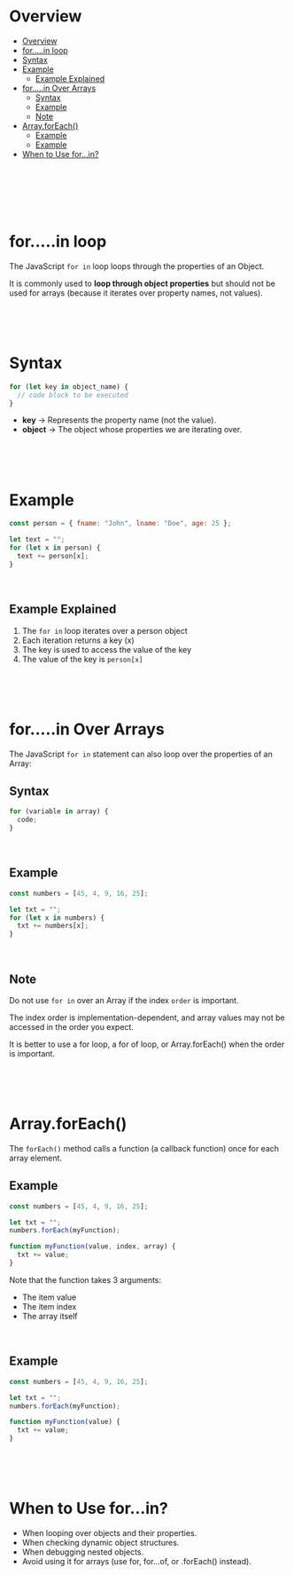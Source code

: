 # Overview

- [Overview](#overview)
- [for.....in loop](#forin-loop)
- [Syntax](#syntax)
- [Example](#example)
  - [Example Explained](#example-explained)
- [for.....in Over Arrays](#forin-over-arrays)
  - [Syntax](#syntax-1)
  - [Example](#example-1)
  - [Note](#note)
- [Array.forEach()](#arrayforeach)
  - [Example](#example-2)
  - [Example](#example-3)
- [When to Use for...in?](#when-to-use-forin)

&nbsp;

&nbsp;

&nbsp;

# for.....in loop

The JavaScript `for in` loop loops through the properties of an Object.

It is commonly used to **loop through object properties** but should not be used for arrays (because it iterates over property names, not values).

&nbsp;

&nbsp;

# Syntax

```js
for (let key in object_name) {
  // code block to be executed
}
```

- **key** → Represents the property name (not the value).
- **object** → The object whose properties we are iterating over.

&nbsp;

&nbsp;

# Example

```js
const person = { fname: "John", lname: "Doe", age: 25 };

let text = "";
for (let x in person) {
  text += person[x];
}
```

&nbsp;

## Example Explained

1. The `for in` loop iterates over a person object
2. Each iteration returns a key (x)
3. The key is used to access the value of the key
4. The value of the key is `person[x]`

&nbsp;

&nbsp;

# for.....in Over Arrays

The JavaScript `for in` statement can also loop over the properties of an Array:

## Syntax

```js
for (variable in array) {
  code;
}
```

&nbsp;

## Example

```js
const numbers = [45, 4, 9, 16, 25];

let txt = "";
for (let x in numbers) {
  txt += numbers[x];
}
```

&nbsp;

## Note

Do not use `for in` over an Array if the index `order` is important.

The index order is implementation-dependent, and array values may not be accessed in the order you expect.

It is better to use a for loop, a for of loop, or Array.forEach() when the order is important.

&nbsp;

&nbsp;

# Array.forEach()

The `forEach()` method calls a function (a callback function) once for each array element.

## Example

```js
const numbers = [45, 4, 9, 16, 25];

let txt = "";
numbers.forEach(myFunction);

function myFunction(value, index, array) {
  txt += value;
}
```

Note that the function takes 3 arguments:

- The item value
- The item index
- The array itself

&nbsp;

## Example

```js
const numbers = [45, 4, 9, 16, 25];

let txt = "";
numbers.forEach(myFunction);

function myFunction(value) {
  txt += value;
}
```

&nbsp;

&nbsp;

# When to Use for...in?

- When looping over objects and their properties.
- When checking dynamic object structures.
- When debugging nested objects.
- Avoid using it for arrays (use for, for...of, or .forEach() instead).

&nbsp;

&nbsp;

&nbsp;
